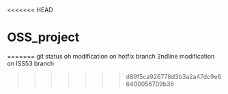 <<<<<<< HEAD
# OSS_project
=======
git status
oh
modification on hotfix branch
2ndline
modification
on ISS53 branch
>>>>>>> d89f5ca926778d3b3a2a47dc9e66400056709b36
